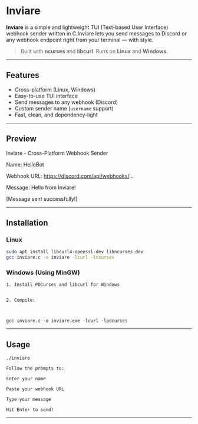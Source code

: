 # Inviare

**Inviare** is a simple and lightweight TUI (Text-based User Interface) webhook sender written in C.Inviare lets you send messages to Discord or any webhook endpoint right from your terminal — with style.

> Built with **ncurses** and **libcurl**. Runs on **Linux** and **Windows**.

---

## Features

- Cross-platform (Linux, Windows)
- Easy-to-use TUI interface
- Send messages to any webhook (Discord)
- Custom sender name (`username` support)
- Fast, clean, and dependency-light

---

## Preview

Inviare - Cross-Platform Webhook Sender

Name:  HelloBot

Webhook URL:  https://discord.com/api/webhooks/... 

Message: Hello from Inviare!

[Message sent successfully!]

---

## Installation

### Linux 

```bash
sudo apt install libcurl4-openssl-dev libncurses-dev
gcc inviare.c -o inviare -lcurl -lncurses
```

### Windows (Using MinGW)

```
1. Install PDCurses and libcurl for Windows


2. Compile:



gcc inviare.c -o inviare.exe -lcurl -lpdcurses
```

---

## Usage

```
./inviare

Follow the prompts to:

Enter your name

Paste your webhook URL

Type your message

Hit Enter to send!
```


---
